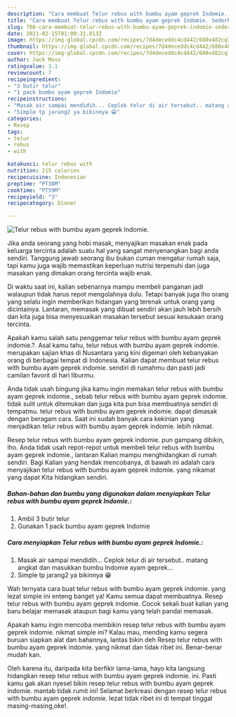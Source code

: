```yaml
---
description: "Cara membuat Telur rebus with bumbu ayam geprek Indomie. Sederhana dan Mudah Dibuat"
title: "Cara membuat Telur rebus with bumbu ayam geprek Indomie. Sederhana dan Mudah Dibuat"
slug: 708-cara-membuat-telur-rebus-with-bumbu-ayam-geprek-indomie-sederhana-dan-mudah-dibuat
date: 2021-02-15T01:09:31.813Z
image: https://img-global.cpcdn.com/recipes/7d4deceddc4cd442/680x482cq70/telur-rebus-with-bumbu-ayam-geprek-indomie-foto-resep-utama.jpg
thumbnail: https://img-global.cpcdn.com/recipes/7d4deceddc4cd442/680x482cq70/telur-rebus-with-bumbu-ayam-geprek-indomie-foto-resep-utama.jpg
cover: https://img-global.cpcdn.com/recipes/7d4deceddc4cd442/680x482cq70/telur-rebus-with-bumbu-ayam-geprek-indomie-foto-resep-utama.jpg
author: Jack Moss
ratingvalue: 3.1
reviewcount: 7
recipeingredient:
- "3 butir telur"
- "1 pack bumbu ayam geprek Indomie"
recipeinstructions:
- "Masak air sampai mendidih... Ceplok telur di air tersebut.. matang angkat dan masukkan bumbu Indomie ayam geprek..."
- "Simple tp jarang2 ya bikinnya 😁"
categories:
- Resep
tags:
- telur
- rebus
- with

katakunci: telur rebus with 
nutrition: 215 calories
recipecuisine: Indonesian
preptime: "PT38M"
cooktime: "PT59M"
recipeyield: "3"
recipecategory: Dinner

---
```



![Telur rebus with bumbu ayam geprek Indomie.](https://img-global.cpcdn.com/recipes/7d4deceddc4cd442/680x482cq70/telur-rebus-with-bumbu-ayam-geprek-indomie-foto-resep-utama.jpg)

Jika anda seorang yang hobi masak, menyajikan masakan enak pada keluarga tercinta adalah suatu hal yang sangat menyenangkan bagi anda sendiri. Tanggung jawab seorang ibu bukan cuman mengatur rumah saja, tapi kamu juga wajib memastikan keperluan nutrisi terpenuhi dan juga masakan yang dimakan orang tercinta wajib enak.

Di waktu  saat ini, kalian sebenarnya mampu membeli panganan jadi walaupun tidak harus repot mengolahnya dulu. Tetapi banyak juga lho orang yang selalu ingin memberikan hidangan yang terenak untuk orang yang dicintainya. Lantaran, memasak yang dibuat sendiri akan jauh lebih bersih dan kita juga bisa menyesuaikan masakan tersebut sesuai kesukaan orang tercinta. 



Apakah kamu salah satu penggemar telur rebus with bumbu ayam geprek indomie.?. Asal kamu tahu, telur rebus with bumbu ayam geprek indomie. merupakan sajian khas di Nusantara yang kini digemari oleh kebanyakan orang di berbagai tempat di Indonesia. Kalian dapat membuat telur rebus with bumbu ayam geprek indomie. sendiri di rumahmu dan pasti jadi camilan favorit di hari liburmu.

Anda tidak usah bingung jika kamu ingin memakan telur rebus with bumbu ayam geprek indomie., sebab telur rebus with bumbu ayam geprek indomie. tidak sulit untuk ditemukan dan juga kita pun bisa membuatnya sendiri di tempatmu. telur rebus with bumbu ayam geprek indomie. dapat dimasak dengan beragam cara. Saat ini sudah banyak cara kekinian yang menjadikan telur rebus with bumbu ayam geprek indomie. lebih nikmat.

Resep telur rebus with bumbu ayam geprek indomie. pun gampang dibikin, lho. Anda tidak usah repot-repot untuk membeli telur rebus with bumbu ayam geprek indomie., lantaran Kalian mampu menghidangkan di rumah sendiri. Bagi Kalian yang hendak mencobanya, di bawah ini adalah cara menyajikan telur rebus with bumbu ayam geprek indomie. yang nikamat yang dapat Kita hidangkan sendiri.

<!--inarticleads1-->

##### Bahan-bahan dan bumbu yang digunakan dalam menyiapkan Telur rebus with bumbu ayam geprek Indomie.:

1. Ambil 3 butir telur
1. Gunakan 1 pack bumbu ayam geprek Indomie




<!--inarticleads2-->

##### Cara menyiapkan Telur rebus with bumbu ayam geprek Indomie.:

1. Masak air sampai mendidih... Ceplok telur di air tersebut.. matang angkat dan masukkan bumbu Indomie ayam geprek...
1. Simple tp jarang2 ya bikinnya 😁




Wah ternyata cara buat telur rebus with bumbu ayam geprek indomie. yang lezat simple ini enteng banget ya! Kamu semua dapat membuatnya. Resep telur rebus with bumbu ayam geprek indomie. Cocok sekali buat kalian yang baru belajar memasak ataupun bagi kamu yang telah pandai memasak.

Apakah kamu ingin mencoba membikin resep telur rebus with bumbu ayam geprek indomie. nikmat simple ini? Kalau mau, mending kamu segera buruan siapkan alat dan bahannya, lantas bikin deh Resep telur rebus with bumbu ayam geprek indomie. yang nikmat dan tidak ribet ini. Benar-benar mudah kan. 

Oleh karena itu, daripada kita berfikir lama-lama, hayo kita langsung hidangkan resep telur rebus with bumbu ayam geprek indomie. ini. Pasti kamu gak akan nyesel bikin resep telur rebus with bumbu ayam geprek indomie. mantab tidak rumit ini! Selamat berkreasi dengan resep telur rebus with bumbu ayam geprek indomie. lezat tidak ribet ini di tempat tinggal masing-masing,oke!.


